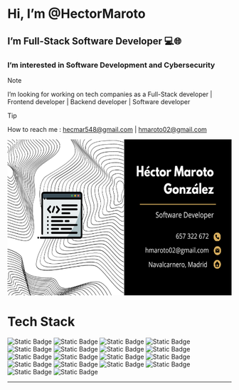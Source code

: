 <h1>Hi, I’m @HectorMaroto </h1>
<h2>I’m Full-Stack Software Developer 💻🌐</h2>
<h3>I’m interested in Software Development and Cybersecurity</h3>

> [!NOTE]
> I’m looking for working on tech companies as a Full-Stack developer | Frontend developer | Backend developer | Software developer

> [!TIP]
> How to reach me : hecmar548@gmail.com | hmaroto02@gmail.com 

<!---
HectorMaroto/HectorMaroto is a ✨ special ✨ repository because its `README.md` (this file) appears on your GitHub profile.
You can click the Preview link to take a look at your changes.
--->

<img alt="Business Card" src="./bussiness-card.png" width="700" height="350" />

<h1>Tech Stack</h1>

![Static Badge](https://img.shields.io/badge/TypeScript-blue)
![Static Badge](https://img.shields.io/badge/TSX-%230358F8)
![Static Badge](https://img.shields.io/badge/JavaScript-yellow)
![Static Badge](https://img.shields.io/badge/JSX-%230E9DE4)
![Static Badge](https://img.shields.io/badge/HTML-orange)
![Static Badge](https://img.shields.io/badge/CSS-blue)
![Static Badge](https://img.shields.io/badge/Tailwind%20CSS-lightblue)
![Static Badge](https://img.shields.io/badge/SASS%2FSCSS-pink)
![Static Badge](https://img.shields.io/badge/React-%230E9DE4)
![Static Badge](https://img.shields.io/badge/Next.js-black)
![Static Badge](https://img.shields.io/badge/Java-%23E30E07)
![Static Badge](https://img.shields.io/badge/Node.js-%2300E562)
![Static Badge](https://img.shields.io/badge/Express.js-white)
![Static Badge](https://img.shields.io/badge/NPM-%23F53D07)
![Static Badge](https://img.shields.io/badge/MySQL-blue)
![Static Badge](https://img.shields.io/badge/Git-red)
![Static Badge](https://img.shields.io/badge/MongoDB-darkGreen)
![Static Badge](https://img.shields.io/badge/Mongoose-red)



---
